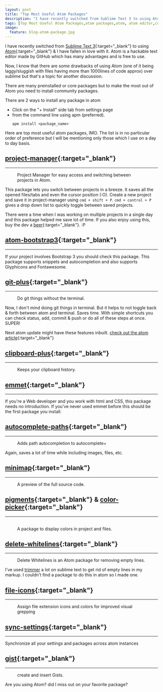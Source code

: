 ```yaml
---
layout: post
title: "Top Most Useful Atom Packages"
description: "I have recently switched from Sublime Text 3 to using Atom & I have fallen in love with it. Atom is a hackable text editor made by GitHub which has many advantages and is free to use."
tags: [Top Most Useful Atom Packages,atom packages,atom, atom editor,code editor,editor,packages]
image:
  feature: blog-atom-package.jpg
---
```


I have recently switched from [Sublime Text 3](https://www.sublimetext.com/3){:target="_blank"} to using [Atom](https://atom.io/){:target="_blank"} & I have fallen in love with it. Atom is a hackable text editor made by GitHub which has many advantages and is free to use.

Now, I know that there are some drawbacks of using Atom (one of it being laggy/sluggish with files having more than 1000lines of code approx) over sublime but that's a topic for another discussion.

There are many preinstalled or core packages but to make the most out of Atom you need to install community packages.

There are 2 ways to install any package in atom
* Click on the "+ Install" side tab from settings page
* from the command line using apm (preferred).
  ```terminal
  apm install <package_name>
  ```

Here are top most useful atom packages, IMO. The list is in no particular order of preference but I will be mentioning only those which I use on a day to day basis.

## [project-manager](https://atom.io/packages/project-manager){:target="_blank"}
---
<figure>
	<img src="https://i.github-camo.com/9f58c50dd32d6173bb555f1a0ca08c713d8a2f2a/68747470733a2f2f7261772e6769746875622e636f6d2f64616e69656c62726f64696e2f61746f6d2d70726f6a6563742d6d616e616765722f6d61737465722f70726f6a6563742d6d616e616765722e676966" alt="">
	<figcaption>Project Manager for easy access and switching between projects in Atom.</figcaption>
</figure>

This package lets you switch between projects in a breeze. It saves all the opened files/tabs and even the cursor position (:O). Create a new project and save it in project-manager using `cmd + shift + P`. `cmd + control + P` gives a drop down list to quickly toggle between saved projects.

There were a time when I was working on multiple projects in a single day and this package helped me save lot of time. If you also enjoy using this, buy the dev a [beer](https://atom.io/packages/project-manager){:target="_blank"}. :P


## [atom-bootstrap3](https://atom.io/packages/atom-bootstrap3){:target="_blank"}
---
If your project involves Bootstrap 3 you should check this package. This package supports snippets and autocompletion and also supports Glyphicons and Fontawesome.


## [git-plus](https://atom.io/packages/git-plus){:target="_blank"}
---
<figure>
	<img src="https://i.github-camo.com/78e2bafa5f9b3afdf47d7e02e3f949fea4801fc0/68747470733a2f2f7261772e67697468756275736572636f6e74656e742e636f6d2f616b6f6e77692f6769742d706c75732f6d61737465722f636f6d6d69742e676966" alt="">
	<figcaption>Do git things without the terminal.</figcaption>
</figure>
Now, I don't mind doing git things in terminal. But it helps to not toggle back & forth between atom and terminal. Saves time. With simple shortcuts you can check status, add, commit & push or do all of these steps at once. SUPER!

Next atom update might have these features inbuilt. [check out the atom article](http://blog.atom.io/2017/05/16/git-and-github-integration-comes-to-atom.html){:target="_blank"}


## [clipboard-plus](https://atom.io/packages/clipboard-plus){:target="_blank"}
---
<figure>
	<img src="https://i.github-camo.com/3e515033ac645bfe2e94d5d073176934e5254f66/687474703a2f2f692e6779617a6f2e636f6d2f34386366633636633866386237363636656662373333346439323866316139652e676966" alt="">
	<figcaption>Keeps your clipboard history.</figcaption>
</figure>


## [emmet](https://atom.io/packages/emmet){:target="_blank"}
---
If you're a Web developer and you work with html and CSS, this package needs no introduction. If you've never used emmet before this should be the first package you install.


## [autocomplete-paths](https://atom.io/packages/autocomplete-paths){:target="_blank"}
---
<figure>
	<img src="https://i.github-camo.com/7da86dc3d22c9dd1d1c47bcb36237720fd987764/687474703a2f2f73312e64697265637475706c6f61642e6e65742f696d616765732f3134303431312f70356b76696665362e676966" alt="">
	<figcaption>Adds path autocompletion to autocomplete+</figcaption>
</figure>
Again, saves a lot of time while including images, files, etc.


## [minimap](https://atom.io/packages/minimap){:target="_blank"}
---
<figure>
	<img src="https://i.github-camo.com/bb671dcf7706c32eb432472c2cd69d354f824661/68747470733a2f2f6769746875622e636f6d2f61746f6d2d6d696e696d61702f6d696e696d61702f626c6f622f6d61737465722f7265736f75726365732f73637265656e73686f742e706e673f7261773d74727565" alt="">
	<figcaption>A preview of the full source code.</figcaption>
</figure>


## [pigments](https://atom.io/packages/pigments){:target="_blank"} & [color-picker](https://atom.io/packages/color-picker){:target="_blank"}
---
<figure class="half">
	<img src="https://i.github-camo.com/d687b4d2199616e0c967d2422626d4c27db41ed5/687474703a2f2f61626533332e6769746875622e696f2f61746f6d2d7069676d656e74732f646f742d72656e64657265722e706e673f7261773d74727565" alt="">
  <img src="https://i.github-camo.com/467c72e686f00893c3d36bf46499e76c10f31787/68747470733a2f2f6769746875622e636f6d2f74686f6d61736c696e647374726f6d2f636f6c6f722d7069636b65722f7261772f6d61737465722f707265766965772e676966" alt="">
	<figcaption>A package to display colors in project and files.</figcaption>
</figure>


## [delete-whitelines](https://atom.io/packages/delete-whitelines){:target="_blank"}
---
<figure>
	<img src="https://i.github-camo.com/1e4ae093f035d5ca4cf7209b433d0e487aa4bf08/68747470733a2f2f7261772e67697468756275736572636f6e74656e742e636f6d2f6468776c6d2f64656c6574652d77686974656c696e65732f6d61737465722f73637265656e73686f742e676966" alt="">
	<figcaption>Delete Whitelines is an Atom package for removing empty lines.</figcaption>
</figure>

I've used [trimmer](https://github.com/jonlabelle/Trimmer) a lot on sublime text to get rid of empty lines in my markup. I couldn't find a package to do this in atom so I made one.


## [file-icons](https://atom.io/packages/file-icons){:target="_blank"}
---
<figure>
	<img src="https://i.github-camo.com/fb720dc73a9cf634fef9b11e87f0cd194284e3be/68747470733a2f2f7261772e67697468756275736572636f6e74656e742e636f6d2f66696c652d69636f6e732f61746f6d2f363731343730366632363865323537313030653033633965623532383139636239376164353730622f707265766965772e706e67" alt="">
	<figcaption>Assign file extension icons and colors for improved visual grepping</figcaption>
</figure>


## [sync-settings](https://atom.io/packages/sync-settings){:target="_blank"}
---
Synchronize all your settings and packages across atom instances


## [gist](https://atom.io/packages/gist){:target="_blank"}
---
<figure>
	<img src="https://i.github-camo.com/1d77e7e3a078dc59cf321ee29b3849e6047775b4/687474703a2f2f672e7265636f726469742e636f2f355a71677978676a64422e676966" alt="">
	<figcaption>create and insert Gists. </figcaption>
</figure>

Are you using Atom? did I miss out on your favorite package?
